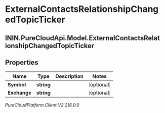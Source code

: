 # ExternalContactsRelationshipChangedTopicTicker

## ININ.PureCloudApi.Model.ExternalContactsRelationshipChangedTopicTicker

## Properties

|Name | Type | Description | Notes|
|------------ | ------------- | ------------- | -------------|
| **Symbol** | **string** |  | [optional] |
| **Exchange** | **string** |  | [optional] |



_PureCloudPlatform.Client.V2 216.0.0_
